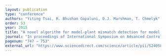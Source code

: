 ```yaml
---
layout: publication
type: "conference"
authors: "Yiting Tsai, R. Bhushan Gopaluni, D.J. Marshman, T. Chmelyk"
order: 53
year: 2015
title: "A novel algorithm for model-plant mismatch detection for model predictive controllers"
journal: "In proceedings of International Symposium on Advanced Control of Chemical Processes (ADCHEM), Whistler, Canada"
pagenum: "747 – 753"
external_url: "https://www.sciencedirect.com/science/article/pii/S2405896315011398"
---
```

